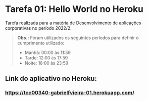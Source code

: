# Tarefa 01: Hello World no Heroku

Tarefa realizada para a matéria de Desenvolvimento de aplicações corporativas no período 2022/2.

> **Obs.:** Foram utilizados os seguintes períodos para definir o cumprimento utilizado:
>
> - Manhã: 00:00 às 11:59
> - Tarde: 12:00 às 17:59
> - Noite: 18:00 às 23:59

## Link do aplicativo no Heroku:

### https://tcc00340-gabrielfvieira-01.herokuapp.com/
